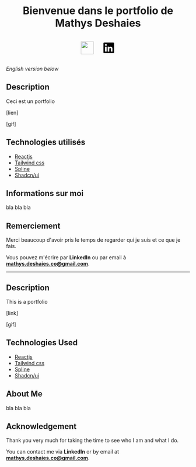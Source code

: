 
<div style="text-align: center;">

# Bienvenue dans le portfolio de Mathys Deshaies
<div style="display: flex; justify-content: center;">

[<img src="https://s18955.pcdn.co/wp-content/uploads/2018/02/github.png" width="35" style="margin-right: 20px;"/>](https://github.com/MathPow)
[<svg xmlns="http://www.w3.org/2000/svg" viewBox="0 0 24 24" data-supported-dps="24x24" class="mercado-match" width="35" height="35" focusable="false">
<path d="M20.5 2h-17A1.5 1.5 0 002 3.5v17A1.5 1.5 0 003.5 22h17a1.5 1.5 0 001.5-1.5v-17A1.5 1.5 0 0020.5 2zM8 19H5v-9h3zM6.5 8.25A1.75 1.75 0 118.3 6.5a1.78 1.78 0 01-1.8 1.75zM19 19h-3v-4.74c0-1.42-.6-1.93-1.38-1.93A1.74 1.74 0 0013 14.19a.66.66 0 000 .14V19h-3v-9h2.9v1.3a3.11 3.11 0 012.7-1.4c1.55 0 3.36.86 3.36 3.66z"></path>
</svg>](https://www.linkedin.com/in/mathys-deshaies)

</div>

</div>

*English version below*

## Description

Ceci est un portfolio

[lien]

[gif]

## Technologies utilisés
- [Reactjs](https://react.dev//)
- [Tailwind css](https://tailwindcss.com/)
- [Spline](https://spline.design/)
- [Shadcn/ui](https://ui.shadcn.com/)

## Informations sur moi
bla bla bla


## Remerciement
Merci beaucoup d'avoir pris le temps de regarder qui je suis et ce que je fais. 

Vous pouvez m'écrire par **LinkedIn** ou par email à **mathys.deshaies.co@gmail.com**.

<hr>

## Description

This is a portfolio

[link]

[gif]

## Technologies Used
- [Reactjs](https://react.dev//)
- [Tailwind css](https://tailwindcss.com/)
- [Spline](https://spline.design/)
- [Shadcn/ui](https://ui.shadcn.com/)

## About Me
bla bla bla


## Acknowledgement
Thank you very much for taking the time to see who I am and what I do.

You can contact me via **LinkedIn** or by email at **mathys.deshaies.co@gmail.com**.
